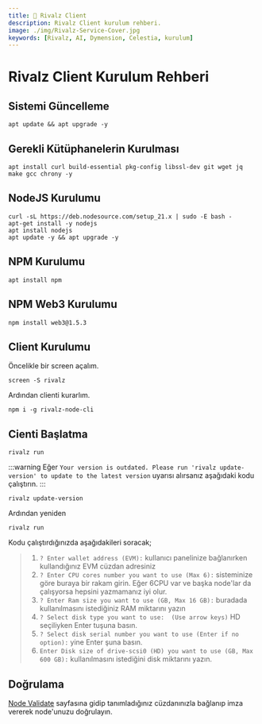 ```yaml
---
title: 💾 Rivalz Client
description: Rivalz Client kurulum rehberi.
image: ./img/Rivalz-Service-Cover.jpg
keywords: [Rivalz, AI, Dymension, Celestia, kurulum]
---
```


# Rivalz Client Kurulum Rehberi

## Sistemi Güncelleme
```shell
apt update && apt upgrade -y
```

## Gerekli Kütüphanelerin Kurulması
```shell
apt install curl build-essential pkg-config libssl-dev git wget jq make gcc chrony -y
```

## NodeJS Kurulumu

```shell
curl -sL https://deb.nodesource.com/setup_21.x | sudo -E bash -
apt-get install -y nodejs
apt install nodejs 
apt update -y && apt upgrade -y
```

## NPM Kurulumu
```shell
apt install npm
```

## NPM Web3 Kurulumu
```shell
npm install web3@1.5.3
```

## Client Kurulumu
Öncelikle bir screen açalım.
```shell
screen -S rivalz
```
Ardından clienti kurarlım.
```shell
npm i -g rivalz-node-cli
```

## Cienti Başlatma
```shell
rivalz run
```

:::warning
Eğer `Your version is outdated. Please run 'rivalz update-version' to update to the latest version` uyarısı alırsanız aşağıdaki kodu çalıştırın.
:::

```shell
rivalz update-version
```
Ardından yeniden
```shell
rivalz run
```

Kodu çalıştırdığınızda aşağıdakileri soracak;
> 1. `? Enter wallet address (EVM):`  kullanıcı panelinize bağlanırken kullandığınız EVM cüzdan adresiniz
> 2. `? Enter CPU cores number you want to use (Max 6):` sisteminize göre buraya bir rakam girin. Eğer 6CPU var ve başka node'lar da çalışyorsa hepsini yazmamanız iyi olur.
> 3. `? Enter Ram size you want to use (GB, Max 16 GB):` buradada kullanılmasını istediğiniz RAM miktarını yazın
> 4. `? Select disk type you want to use:  (Use arrow keys)` HD seçiliyken Enter tuşuna basın.
> 5. `? Select disk serial number you want to use (Enter if no option):` yine Enter şuna basın.
> 6. `Enter Disk size of drive-scsi0 (HD) you want to use (GB, Max 600 GB):` kullanılmasını istediğini disk miktarını yazın.

## Doğrulama

[Node Validate](https://rivalz.ai/dashboard/node-validate) sayfasına gidip tanımladığınız cüzdanınızla bağlanıp imza vererek node'unuzu doğrulayın. 
